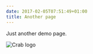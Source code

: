 ```yaml
---
date: 2017-02-05T07:51:49+01:00
title: Another page
---
```


Just another demo page.

![Crab logo](/img/crab-logo.png)
